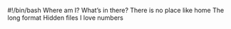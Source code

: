 #!/bin/bash
Where am I?
What’s in there?
There is no place like home
The long format
Hidden files
I love numbers
